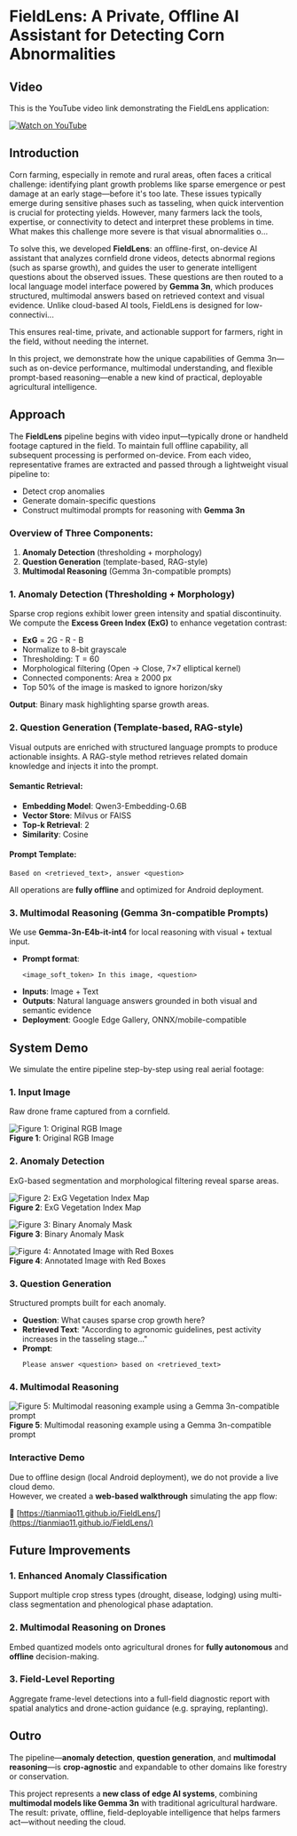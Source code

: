 # FieldLens: A Private, Offline AI Assistant for Detecting Corn Abnormalities

## Video

This is the YouTube video link demonstrating the FieldLens application:

[![Watch on YouTube](https://img.youtube.com/vi/YT33z4GDt5U/0.jpg)](https://www.youtube.com/watch?v=YT33z4GDt5U)

## Introduction

Corn farming, especially in remote and rural areas, often faces a critical challenge: identifying plant growth problems like sparse emergence or pest damage at an early stage—before it's too late. These issues typically emerge during sensitive phases such as tasseling, when quick intervention is crucial for protecting yields. However, many farmers lack the tools, expertise, or connectivity to detect and interpret these problems in time. What makes this challenge more severe is that visual abnormalities o...

To solve this, we developed **FieldLens**: an offline-first, on-device AI assistant that analyzes cornfield drone videos, detects abnormal regions (such as sparse growth), and guides the user to generate intelligent questions about the observed issues. These questions are then routed to a local language model interface powered by **Gemma 3n**, which produces structured, multimodal answers based on retrieved context and visual evidence. Unlike cloud-based AI tools, FieldLens is designed for low-connectivi...

This ensures real-time, private, and actionable support for farmers, right in the field, without needing the internet.

In this project, we demonstrate how the unique capabilities of Gemma 3n—such as on-device performance, multimodal understanding, and flexible prompt-based reasoning—enable a new kind of practical, deployable agricultural intelligence.

## Approach

The **FieldLens** pipeline begins with video input—typically drone or handheld footage captured in the field. To maintain full offline capability, all subsequent processing is performed on-device. From each video, representative frames are extracted and passed through a lightweight visual pipeline to:

- Detect crop anomalies  
- Generate domain-specific questions  
- Construct multimodal prompts for reasoning with **Gemma 3n**

### Overview of Three Components:

1. **Anomaly Detection** (thresholding + morphology)  
2. **Question Generation** (template-based, RAG-style)  
3. **Multimodal Reasoning** (Gemma 3n-compatible prompts)

### 1. Anomaly Detection (Thresholding + Morphology)

Sparse crop regions exhibit lower green intensity and spatial discontinuity. We compute the **Excess Green Index (ExG)** to enhance vegetation contrast:

- **ExG** = 2G - R - B  
- Normalize to 8-bit grayscale  
- Thresholding: T = 60  
- Morphological filtering (Open → Close, 7×7 elliptical kernel)  
- Connected components: Area ≥ 2000 px  
- Top 50% of the image is masked to ignore horizon/sky

**Output**: Binary mask highlighting sparse growth areas.

### 2. Question Generation (Template-based, RAG-style)

Visual outputs are enriched with structured language prompts to produce actionable insights. A RAG-style method retrieves related domain knowledge and injects it into the prompt.

#### Semantic Retrieval:

- **Embedding Model**: Qwen3-Embedding-0.6B  
- **Vector Store**: Milvus or FAISS  
- **Top-k Retrieval**: 2  
- **Similarity**: Cosine  

#### Prompt Template:

```
Based on <retrieved_text>, answer <question>
```

All operations are **fully offline** and optimized for Android deployment.

### 3. Multimodal Reasoning (Gemma 3n-compatible Prompts)

We use **Gemma-3n-E4b-it-int4** for local reasoning with visual + textual input.

- **Prompt format**:  
  ```
  <image_soft_token> In this image, <question>
  ```
- **Inputs**: Image + Text  
- **Outputs**: Natural language answers grounded in both visual and semantic evidence  
- **Deployment**: Google Edge Gallery, ONNX/mobile-compatible

## System Demo

We simulate the entire pipeline step-by-step using real aerial footage:

### 1. Input Image

Raw drone frame captured from a cornfield.

![Figure 1: Original RGB Image](data/images/original.jpg)  
**Figure 1**: Original RGB Image

### 2. Anomaly Detection

ExG-based segmentation and morphological filtering reveal sparse areas.

![Figure 2: ExG Vegetation Index Map](data/images/exg.jpg)  
**Figure 2**: ExG Vegetation Index Map

![Figure 3: Binary Anomaly Mask](data/images/mask.jpg)  
**Figure 3**: Binary Anomaly Mask

![Figure 4: Annotated Image with Red Boxes](data/images/box.jpg)  
**Figure 4**: Annotated Image with Red Boxes

### 3. Question Generation

Structured prompts built for each anomaly.

- **Question**: What causes sparse crop growth here?  
- **Retrieved Text**: "According to agronomic guidelines, pest activity increases in the tasseling stage..."  
- **Prompt**:  
  ```
  Please answer <question> based on <retrieved_text>
  ```

### 4. Multimodal Reasoning

![Figure 5: Multimodal reasoning example using a Gemma 3n-compatible prompt](data/images/gemma.jpg)  
**Figure 5**: Multimodal reasoning example using a Gemma 3n-compatible prompt

### Interactive Demo

Due to offline design (local Android deployment), we do not provide a live cloud demo.  
However, we created a **web-based walkthrough** simulating the app flow:

🔗 [https://tianmiao11.github.io/FieldLens/](https://tianmiao11.github.io/FieldLens/)

## Future Improvements

### 1. Enhanced Anomaly Classification  
Support multiple crop stress types (drought, disease, lodging) using multi-class segmentation and phenological phase adaptation.

### 2. Multimodal Reasoning on Drones  
Embed quantized models onto agricultural drones for **fully autonomous** and **offline** decision-making.

### 3. Field-Level Reporting  
Aggregate frame-level detections into a full-field diagnostic report with spatial analytics and drone-action guidance (e.g. spraying, replanting).

## Outro

The pipeline—**anomaly detection**, **question generation**, and **multimodal reasoning**—is **crop-agnostic** and expandable to other domains like forestry or conservation.

This project represents a **new class of edge AI systems**, combining **multimodal models like Gemma 3n** with traditional agricultural hardware. The result: private, offline, field-deployable intelligence that helps farmers act—without needing the cloud.
